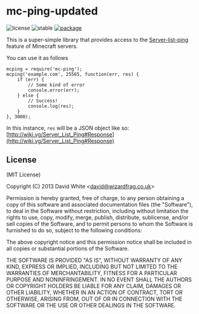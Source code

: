 # mc-ping-updated

![license](http://img.shields.io/npm/l/mc-ping-updated.png?style=flat) 
![stable](http://img.shields.io/npm/v/mc-ping-updated.png?style=flat)
[![package](http://img.shields.io/npm/mc-ping-updated.png?style=flat)](https://www.npmjs.org/package/mc-ping-updated)

This is a super-simple library that provides access to the [Server-list-ping](http://wiki.vg/Server_List_Ping) feature of Minecraft servers.

You can use it as follows

    mcping = require('mc-ping');
    mcping('example.com', 25565, function(err, res) {
    	if (err) {
    		// Some kind of error
    		console.error(err);
    	} else {
    		// Success!
    		console.log(res);
    	}
	}, 3000);

In this instance, `res` will be a JSON object like so: [http://wiki.vg/Server_List_Ping#Response](http://wiki.vg/Server_List_Ping#Response)

## License

(MIT License)

Copyright (C) 2013 David White &lt;david@wizardfrag.co.uk&gt;

Permission is hereby granted, free of charge, to any person obtaining a copy of this software and associated documentation files (the "Software"), to deal in the Software without restriction, including without limitation the rights to use, copy, modify, merge, publish, distribute, sublicense, and/or sell copies of the Software, and to permit persons to whom the Software is furnished to do so, subject to the following conditions:

The above copyright notice and this permission notice shall be included in all copies or substantial portions of the Software.

THE SOFTWARE IS PROVIDED "AS IS", WITHOUT WARRANTY OF ANY KIND, EXPRESS OR IMPLIED, INCLUDING BUT NOT LIMITED TO THE WARRANTIES OF MERCHANTABILITY, FITNESS FOR A PARTICULAR PURPOSE AND NONINFRINGEMENT. IN NO EVENT SHALL THE AUTHORS OR COPYRIGHT HOLDERS BE LIABLE FOR ANY CLAIM, DAMAGES OR OTHER LIABILITY, WHETHER IN AN ACTION OF CONTRACT, TORT OR OTHERWISE, ARISING FROM, OUT OF OR IN CONNECTION WITH THE SOFTWARE OR THE USE OR OTHER DEALINGS IN THE SOFTWARE.
